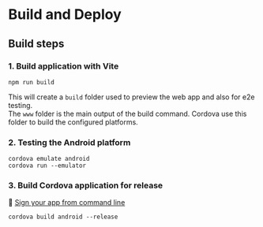 # Build and Deploy

## Build steps

### 1. Build application with Vite

```shell
npm run build
```

This will create a `build` folder used to preview the web app and also for e2e testing.  
The `www` folder is the main output of the build command. Cordova use this folder to build the configured platforms.

### 2. Testing the Android platform

```shell
cordova emulate android
cordova run --emulator
```

### 3. Build Cordova application for release

:link: [Sign your app from command line](https://developer.android.com/studio/build/building-cmdline#sign_cmdline)

```shell
cordova build android --release
```
